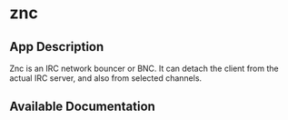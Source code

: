 # znc

## App Description

Znc is an IRC network bouncer or BNC. It can detach the client from the actual IRC server, and also from selected channels.

## Available Documentation

